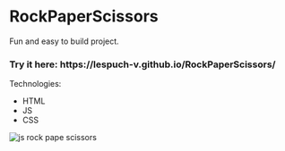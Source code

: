 # RockPaperScissors

Fun and easy to build project.
<h3>Try it here: https://lespuch-v.github.io/RockPaperScissors/</h3>

Technologies:
<ul>
  <li>HTML</li>
  <li>JS</li>
  <li>CSS</li>
  </ul>

![js rock pape scissors](https://user-images.githubusercontent.com/36127590/156575462-ce28e998-7e11-40bc-ade2-308b18d5157f.png)
